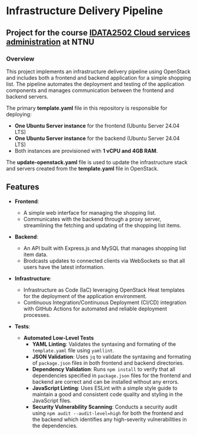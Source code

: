 # Infrastructure Delivery Pipeline

## Project for the course [IDATA2502 Cloud services administration](https://www.ntnu.edu/studies/courses/IDATA2502) at NTNU

### Overview
This project implements an infrastructure delivery pipeline using OpenStack and includes both a frontend and backend application for a simple shopping list. The pipeline automates the deployment and testing of the application components and manages communication between the frontend and backend servers.

The primary **template.yaml** file in this repository is responsible for deploying:
- **One Ubuntu Server instance** for the frontend (Ubuntu Server 24.04 LTS)
- **One Ubuntu Server instance** for the backend (Ubuntu Server 24.04 LTS)
- Both instances are provisioned with **1 vCPU and 4GB RAM**.

The **update-openstack.yaml** file is used to update the infrastructure stack and servers created from the **template.yaml** file in OpenStack.

## Features

- **Frontend**: 
  - A simple web interface for managing the shopping list.
  - Communicates with the backend through a proxy server, streamlining the fetching and updating of the shopping list items.

- **Backend**:
  - An API built with Express.js and MySQL that manages shopping list item data.
  - Brodcasts updates to connected clients via WebSockets so that all users have the latest information.

- **Infrastructure**:
  - Infrastructure as Code (IaC) leveraging OpenStack Heat templates for the deployment of the application environment.
  - Continuous Integration/Continuous Deployment (CI/CD) integration with GitHub Actions for automated and reliable deployment processes.
 
- **Tests**:
  - **Automated Low-Level Tests**
    - **YAML Linting**: Validates the syntaxing and formating of the `template.yaml` file using `yamllint`.
    - **JSON Validation**: Uses `jq` to validate the syntaxing and formating of `package.json` files in both frontend and backend directories. 
    - **Dependency Validation**: Runs `npm install` to verify that all dependencies specified in `package.json` files for the frontend and backend are correct and can be installed without any errors.
    - **JavaScript Linting**: Uses ESLint with a simple style guide to maintain a good and consistent code quality and styling in the JavaScript files. 
    - **Security Vulnerability Scanning**: Conducts a security audit using `npm audit --audit-level=high` for both the frontend and the backend which identifies any high-severity vulnerabilities in the dependencies.

